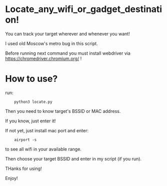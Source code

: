# Locate_any_wifi_or_gadget_destination!

 You can track your target wherever and whenever you want!
 
 I used old Moscow's metro bug in this script.
 
 Before running next command you must install webdriver via https://chromedriver.chromium.org/ !
 
# How to use?
 
run:

        python3 locate.py

Then you need to know target's BSSID or MAC address.

If you know, just enter it!

If not yet, just install mac port and enter:

        airport -s
        
to see all wifi in your available range.

Then choose your target BSSID and enter in my script (if you run).

THanks for using!

Enjoy!
